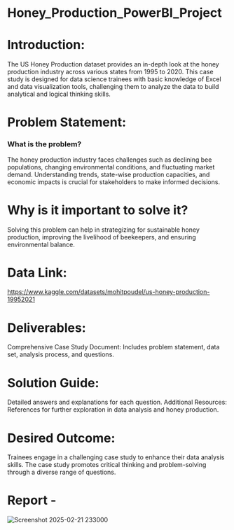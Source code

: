# Honey_Production_PowerBI_Project

# Introduction:
The US Honey Production dataset provides an in-depth look at the honey production industry across various states from 1995 to 2020. This case study is designed for data science trainees with basic knowledge of Excel and data visualization tools, challenging them to analyze the data to build analytical and logical thinking skills.

# Problem Statement:
### What is the problem?
The honey production industry faces challenges such as declining bee populations, changing environmental conditions, and fluctuating market demand. Understanding trends, state-wise production capacities, and economic impacts is crucial for stakeholders to make informed decisions.

# Why is it important to solve it?
Solving this problem can help in strategizing for sustainable honey production, improving the livelihood of beekeepers, and ensuring environmental balance.

# Data Link:
https://www.kaggle.com/datasets/mohitpoudel/us-honey-production-19952021

# Deliverables:
Comprehensive Case Study Document: Includes problem statement, data set, analysis process, and questions.


# Solution Guide:
Detailed answers and explanations for each question.
Additional Resources: References for further exploration in data analysis and honey production.

# Desired Outcome:
Trainees engage in a challenging case study to enhance their data analysis skills.
The case study promotes critical thinking and problem-solving through a diverse range of questions.

# Report - 


![Screenshot 2025-02-21 233000](https://github.com/user-attachments/assets/2c95fb82-403d-4ca8-858d-1a6b0153091d)

